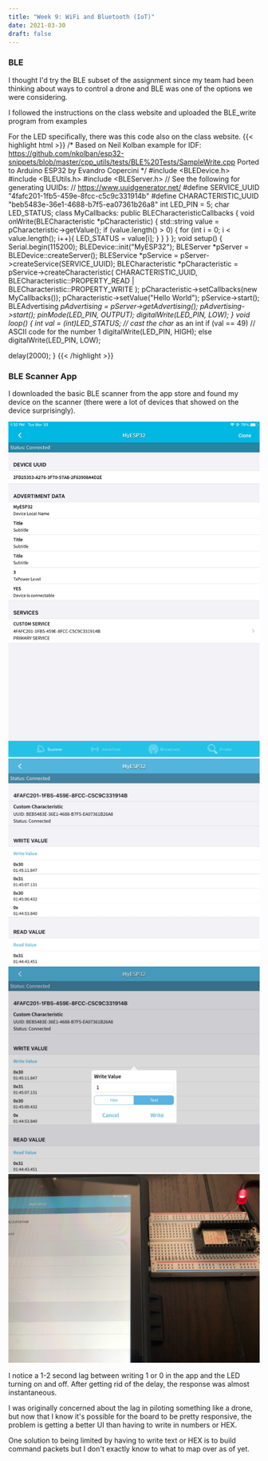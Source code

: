```yaml
---
title: "Week 9: WiFi and Bluetooth (IoT)"
date: 2021-03-30
draft: false
---
```

### BLE
I thought I'd try the BLE subset of the assignment since my team had been thinking about ways to control a drone and BLE was one of the options we were considering.

I followed the instructions on the class website and uploaded the BLE_write program from examples 

For the LED specifically, there was this code also on the class website.
{{< highlight html >}}
/*
    Based on Neil Kolban example for IDF: https://github.com/nkolban/esp32-snippets/blob/master/cpp_utils/tests/BLE%20Tests/SampleWrite.cpp
    Ported to Arduino ESP32 by Evandro Copercini
*/
#include <BLEDevice.h>
#include <BLEUtils.h>
#include <BLEServer.h>
// See the following for generating UUIDs:
// https://www.uuidgenerator.net/
#define SERVICE_UUID        "4fafc201-1fb5-459e-8fcc-c5c9c331914b"
#define CHARACTERISTIC_UUID "beb5483e-36e1-4688-b7f5-ea07361b26a8"
int LED_PIN = 5;
char LED_STATUS;
class MyCallbacks: public BLECharacteristicCallbacks {
    void onWrite(BLECharacteristic *pCharacteristic) {
      std::string value = pCharacteristic->getValue();
      if (value.length() > 0) { 
        for (int i = 0; i < value.length(); i++){
          LED_STATUS = value[i];
        }
      }
    }
};
void setup() {
  Serial.begin(115200);
  BLEDevice::init("MyESP32");
  BLEServer *pServer = BLEDevice::createServer();
  BLEService *pService = pServer->createService(SERVICE_UUID);
  BLECharacteristic *pCharacteristic = pService->createCharacteristic(
                                         CHARACTERISTIC_UUID,
                                         BLECharacteristic::PROPERTY_READ |
                                         BLECharacteristic::PROPERTY_WRITE
                                       );
  pCharacteristic->setCallbacks(new MyCallbacks());
  pCharacteristic->setValue("Hello World");
  pService->start();
  BLEAdvertising *pAdvertising = pServer->getAdvertising();
  pAdvertising->start();
  pinMode(LED_PIN, OUTPUT);
  digitalWrite(LED_PIN, LOW);
}
void loop() {
  int val = (int)LED_STATUS;  // cast the char* as an int 
  if (val == 49)              // ASCII code for the number 1
    digitalWrite(LED_PIN, HIGH);
  else 
    digitalWrite(LED_PIN, LOW);

  delay(2000);
}
{{< /highlight >}}


### BLE Scanner App
I downloaded the basic BLE scanner from the app store and found my device on the scanner (there were a lot of devices that showed on the device surprisingly).

![Devicepage](Week9/devicepage.PNG)
![write](Week9/write.jpg)
![Write 1](Week9/write1.jpg)
![LEDon](Week9/LEDON.jpg)

I notice a 1-2 second lag between writing 1 or 0 in the app and the LED turning on and off. After getting rid of the delay, the response was almost instantaneous.

I was originally concerned about the lag in piloting something like a drone, but now that I know it's possible for the board to be pretty responsive, the problem is getting a better UI than having to write in numbers or HEX.

One solution to being limited by having to write text or HEX is to build command packets but I don't exactly know to what to map over as of yet.
